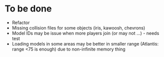 # To be done

- Refactor
- Missing collision files for some objects (iris, kawoosh, chevrons)
- Model IDs may be issue when more players join (or may not ...) - needs test
- Loading models in some areas may be better in smaller range (Atlantis: range <75 is enough) due to non-infinite memory thing
